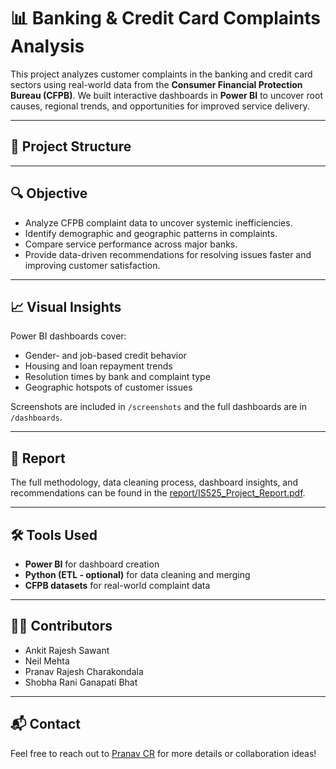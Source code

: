 # 📊 Banking & Credit Card Complaints Analysis

This project analyzes customer complaints in the banking and credit card sectors using real-world data from the **Consumer Financial Protection Bureau (CFPB)**. We built interactive dashboards in **Power BI** to uncover root causes, regional trends, and opportunities for improved service delivery.

---

## 📁 Project Structure


---

## 🔍 Objective

- Analyze CFPB complaint data to uncover systemic inefficiencies.
- Identify demographic and geographic patterns in complaints.
- Compare service performance across major banks.
- Provide data-driven recommendations for resolving issues faster and improving customer satisfaction.

---

## 📈 Visual Insights

Power BI dashboards cover:
- Gender- and job-based credit behavior
- Housing and loan repayment trends
- Resolution times by bank and complaint type
- Geographic hotspots of customer issues

Screenshots are included in `/screenshots` and the full dashboards are in `/dashboards`.

---

## 📘 Report

The full methodology, data cleaning process, dashboard insights, and recommendations can be found in the [report/IS525_Project_Report.pdf](report/IS525_Project_Report.pdf).

---

## 🛠️ Tools Used

- **Power BI** for dashboard creation
- **Python (ETL - optional)** for data cleaning and merging
- **CFPB datasets** for real-world complaint data

---

## 👨‍💻 Contributors

- Ankit Rajesh Sawant  
- Neil Mehta  
- Pranav Rajesh Charakondala  
- Shobha Rani Ganapati Bhat  

---

## 📬 Contact

Feel free to reach out to [Pranav CR](https://github.com/YOUR_USERNAME) for more details or collaboration ideas!
